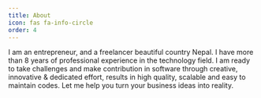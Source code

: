 ```yaml
---
title: About
icon: fas fa-info-circle
order: 4
---
```


I am an entrepreneur, and a freelancer beautiful country Nepal. I have more than 8
years of professional experience in the technology field. I am ready to take challenges and make
contribution in software through creative, innovative & dedicated
effort, results in high quality, scalable and easy to maintain codes. Let me help you
turn your business ideas into reality.
